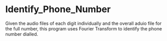 # Identify_Phone_Number
Given the audio files of each digit individually and the overall aduio file for the full number, this program uses Fourier Transform to identify the phone number dialled.
